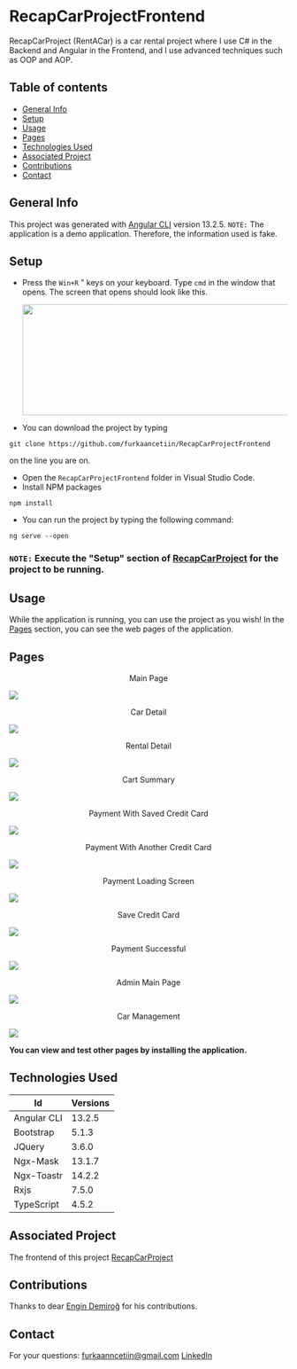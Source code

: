 
# RecapCarProjectFrontend

RecapCarProject (RentACar) is a car rental project where I use C# in the Backend and Angular in the Frontend, and I use advanced techniques such as OOP and AOP.

## Table of contents
* [General Info](#general-info)
* [Setup](#setup)
* [Usage](#usage)
* [Pages](#pages)
* [Technologies Used](#technologies-used)
* [Associated Project](#associated-Project)
* [Contributions](#contributions)
* [Contact](#contact)

## General Info
This project was generated with [Angular CLI](https://github.com/angular/angular-cli) version 13.2.5. 
`NOTE:` The application is a demo application. Therefore, the information used is fake.

## Setup

 - Press the `Win+R` " keys on your keyboard. Type `cmd` in the window
   that opens. The screen that opens should look like this.
   
   <img src="https://i.ibb.co/ngw9gzC/cmd.png"  width="600"  height="200">
	
 - You can download the project by typing 
 ```
git clone https://github.com/furkaancetiin/RecapCarProjectFrontend
 ```
  on the line you are on.
 - Open the `RecapCarProjectFrontend` folder in Visual Studio Code.
 - Install NPM packages
  ```
npm install
  ```
- You can run the project by typing the following command:
```
ng serve --open
```

### `NOTE:` Execute the "Setup" section of [RecapCarProject](https://github.com/furkaancetiin/RecapCarProject) for the project to be running.

## Usage

While the application is running, you can use the project as you wish! In the [Pages](#page) section, you can see the web pages of the application.
## Pages
<p align="center">Main Page</p>

<img src="https://media.discordapp.net/attachments/767148733380689920/966462502684741702/anasayfa.png?width=1329&height=683">
<p align="center">Car Detail</p>
<img src="https://media.discordapp.net/attachments/767148733380689920/966462515095687198/cardetail.png?width=1334&height=683">
<p align="center">Rental Detail</p>
<img src="https://media.discordapp.net/attachments/767148733380689920/966462555084161124/rentaldetail.png?width=1333&height=683">
<p align="center">Cart Summary</p>
<img src="https://media.discordapp.net/attachments/767148733380689920/966462525971509318/cartsummary.png?width=1329&height=683">
<p align="center">Payment With Saved Credit Card</p>
<img src="https://media.discordapp.net/attachments/767148733380689920/966462534880231494/customercreditcard.png?width=1334&height=683">
<p align="center">Payment With Another Credit Card</p>
<img src="https://media.discordapp.net/attachments/767148733380689920/966462538969677844/othercreditcard.png?width=1333&height=683">
<p align="center">Payment Loading Screen</p>
<img src="https://media.discordapp.net/attachments/767148733380689920/966462545038802975/paymentlloading.png?width=1331&height=683">
<p align="center">Save Credit Card</p>
<img src="https://media.discordapp.net/attachments/767148733380689920/966462507021643876/asktosave.png?width=1334&height=683">
<p align="center">Payment Successful</p>
<img src="https://media.discordapp.net/attachments/767148733380689920/966462549598036028/paymentsuccesful.png?width=1329&height=683">
<p align="center">Admin Main Page</p>
<img src="https://media.discordapp.net/attachments/767148733380689920/966462492534521856/admin-mainpage.png?width=1333&height=683">
<p align="center">Car Management</p>
<img src="https://media.discordapp.net/attachments/767148733380689920/966462519151558706/car-management.png?width=1329&height=683">

**You can view and test other pages by installing the application.**

## Technologies Used

|Id| Versions |
|--|--|
|Angular CLI | 13.2.5|
|Bootstrap | 5.1.3|
|JQuery| 3.6.0|
|Ngx-Mask| 13.1.7|
|Ngx-Toastr | 14.2.2|
|Rxjs| 7.5.0|
|TypeScript | 4.5.2|
## Associated Project
The frontend of this project [RecapCarProject](https://github.com/furkaancetiin/RecapCarProject)
## Contributions

Thanks to dear  [Engin Demiroğ](https://github.com/engindemirog)  for his contributions.

## Contact
For your questions:
furkaanncetiin@gmail.com
[LinkedIn](https://www.linkedin.com/in/furkaancetiin/)

